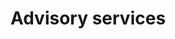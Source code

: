 ---
title: Advisory services
longTitle: 'Advisory services'
tags:
- gccommon
relatedTerm:
- "[[Management]]"
---